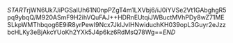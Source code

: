 $START$rjWN6Uk7JiPGSalUh61N0npPZgT4m1LXVbj6/iJ0iYVSe2Vt1GAbghgR5pq9ybqQ/M920ASmF9H2ihVQuFAJ++HDRnEUtqiJWBuctMVhPDy8wZ71MESLkpWMThbqog6E9iR8yrPewI9Ncx7JklJvIHNwiduchKH039opL3Guyr2eJzzbcHLKy3eBjAkcYUoKh2YXk5J4p6kz6RdMsQ78Wg==$END$